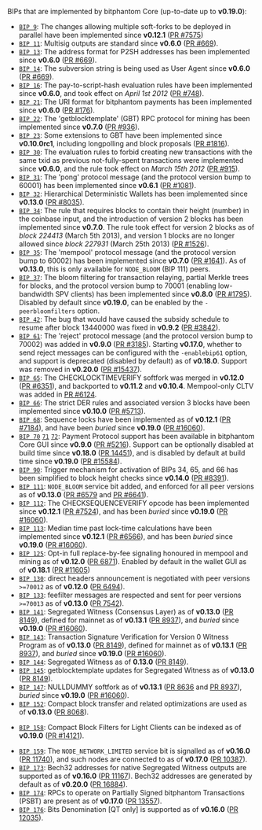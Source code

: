 BIPs that are implemented by bitphantom Core (up-to-date up to **v0.19.0**):

* [`BIP 9`](https://github.com/bitphantom/bips/blob/master/bip-0009.mediawiki): The changes allowing multiple soft-forks to be deployed in parallel have been implemented since **v0.12.1**  ([PR #7575](https://github.com/bitphantom/bitphantom/pull/7575))
* [`BIP 11`](https://github.com/bitphantom/bips/blob/master/bip-0011.mediawiki): Multisig outputs are standard since **v0.6.0** ([PR #669](https://github.com/bitphantom/bitphantom/pull/669)).
* [`BIP 13`](https://github.com/bitphantom/bips/blob/master/bip-0013.mediawiki): The address format for P2SH addresses has been implemented since **v0.6.0** ([PR #669](https://github.com/bitphantom/bitphantom/pull/669)).
* [`BIP 14`](https://github.com/bitphantom/bips/blob/master/bip-0014.mediawiki): The subversion string is being used as User Agent since **v0.6.0** ([PR #669](https://github.com/bitphantom/bitphantom/pull/669)).
* [`BIP 16`](https://github.com/bitphantom/bips/blob/master/bip-0016.mediawiki): The pay-to-script-hash evaluation rules have been implemented since **v0.6.0**, and took effect on *April 1st 2012* ([PR #748](https://github.com/bitphantom/bitphantom/pull/748)).
* [`BIP 21`](https://github.com/bitphantom/bips/blob/master/bip-0021.mediawiki): The URI format for bitphantom payments has been implemented since **v0.6.0** ([PR #176](https://github.com/bitphantom/bitphantom/pull/176)).
* [`BIP 22`](https://github.com/bitphantom/bips/blob/master/bip-0022.mediawiki): The 'getblocktemplate' (GBT) RPC protocol for mining has been implemented since **v0.7.0** ([PR #936](https://github.com/bitphantom/bitphantom/pull/936)).
* [`BIP 23`](https://github.com/bitphantom/bips/blob/master/bip-0023.mediawiki): Some extensions to GBT have been implemented since **v0.10.0rc1**, including longpolling and block proposals ([PR #1816](https://github.com/bitphantom/bitphantom/pull/1816)).
* [`BIP 30`](https://github.com/bitphantom/bips/blob/master/bip-0030.mediawiki): The evaluation rules to forbid creating new transactions with the same txid as previous not-fully-spent transactions were implemented since **v0.6.0**, and the rule took effect on *March 15th 2012* ([PR #915](https://github.com/bitphantom/bitphantom/pull/915)).
* [`BIP 31`](https://github.com/bitphantom/bips/blob/master/bip-0031.mediawiki): The 'pong' protocol message (and the protocol version bump to 60001) has been implemented since **v0.6.1** ([PR #1081](https://github.com/bitphantom/bitphantom/pull/1081)).
* [`BIP 32`](https://github.com/bitphantom/bips/blob/master/bip-0032.mediawiki): Hierarchical Deterministic Wallets has been implemented since **v0.13.0** ([PR #8035](https://github.com/bitphantom/bitphantom/pull/8035)).
* [`BIP 34`](https://github.com/bitphantom/bips/blob/master/bip-0034.mediawiki): The rule that requires blocks to contain their height (number) in the coinbase input, and the introduction of version 2 blocks has been implemented since **v0.7.0**. The rule took effect for version 2 blocks as of *block 224413* (March 5th 2013), and version 1 blocks are no longer allowed since *block 227931* (March 25th 2013) ([PR #1526](https://github.com/bitphantom/bitphantom/pull/1526)).
* [`BIP 35`](https://github.com/bitphantom/bips/blob/master/bip-0035.mediawiki): The 'mempool' protocol message (and the protocol version bump to 60002) has been implemented since **v0.7.0** ([PR #1641](https://github.com/bitphantom/bitphantom/pull/1641)). As of **v0.13.0**, this is only available for `NODE_BLOOM` (BIP 111) peers.
* [`BIP 37`](https://github.com/bitphantom/bips/blob/master/bip-0037.mediawiki): The bloom filtering for transaction relaying, partial Merkle trees for blocks, and the protocol version bump to 70001 (enabling low-bandwidth SPV clients) has been implemented since **v0.8.0** ([PR #1795](https://github.com/bitphantom/bitphantom/pull/1795)). Disabled by default since **v0.19.0**, can be enabled by the `-peerbloomfilters` option.
* [`BIP 42`](https://github.com/bitphantom/bips/blob/master/bip-0042.mediawiki): The bug that would have caused the subsidy schedule to resume after block 13440000 was fixed in **v0.9.2** ([PR #3842](https://github.com/bitphantom/bitphantom/pull/3842)).
* [`BIP 61`](https://github.com/bitphantom/bips/blob/master/bip-0061.mediawiki): The 'reject' protocol message (and the protocol version bump to 70002) was added in **v0.9.0** ([PR #3185](https://github.com/bitphantom/bitphantom/pull/3185)). Starting **v0.17.0**, whether to send reject messages can be configured with the `-enablebip61` option, and support is deprecated (disabled by default) as of **v0.18.0**. Support was removed in **v0.20.0** ([PR #15437](https://github.com/bitphantom/bitphantom/pull/15437)).
* [`BIP 65`](https://github.com/bitphantom/bips/blob/master/bip-0065.mediawiki): The CHECKLOCKTIMEVERIFY softfork was merged in **v0.12.0** ([PR #6351](https://github.com/bitphantom/bitphantom/pull/6351)), and backported to **v0.11.2** and **v0.10.4**. Mempool-only CLTV was added in [PR #6124](https://github.com/bitphantom/bitphantom/pull/6124).
* [`BIP 66`](https://github.com/bitphantom/bips/blob/master/bip-0066.mediawiki): The strict DER rules and associated version 3 blocks have been implemented since **v0.10.0** ([PR #5713](https://github.com/bitphantom/bitphantom/pull/5713)).
* [`BIP 68`](https://github.com/bitphantom/bips/blob/master/bip-0068.mediawiki): Sequence locks have been implemented as of **v0.12.1**  ([PR #7184](https://github.com/bitphantom/bitphantom/pull/7184)), and have been *buried* since **v0.19.0** ([PR #16060](https://github.com/bitphantom/bitphantom/pull/16060)).
* [`BIP 70`](https://github.com/bitphantom/bips/blob/master/bip-0070.mediawiki) [`71`](https://github.com/bitphantom/bips/blob/master/bip-0071.mediawiki) [`72`](https://github.com/bitphantom/bips/blob/master/bip-0072.mediawiki): Payment Protocol support has been available in bitphantom Core GUI since **v0.9.0** ([PR #5216](https://github.com/bitphantom/bitphantom/pull/5216)). Support can be optionally disabled at build time since **v0.18.0** ([PR 14451](https://github.com/bitphantom/bitphantom/pull/14451)), and is disabled by default at build time since **v0.19.0** ([PR #15584](https://github.com/bitphantom/bitphantom/pull/15584)).
* [`BIP 90`](https://github.com/bitphantom/bips/blob/master/bip-0090.mediawiki): Trigger mechanism for activation of BIPs 34, 65, and 66 has been simplified to block height checks since **v0.14.0** ([PR #8391](https://github.com/bitphantom/bitphantom/pull/8391)).
* [`BIP 111`](https://github.com/bitphantom/bips/blob/master/bip-0111.mediawiki): `NODE_BLOOM` service bit added, and enforced for all peer versions as of **v0.13.0** ([PR #6579](https://github.com/bitphantom/bitphantom/pull/6579) and [PR #6641](https://github.com/bitphantom/bitphantom/pull/6641)).
* [`BIP 112`](https://github.com/bitphantom/bips/blob/master/bip-0112.mediawiki): The CHECKSEQUENCEVERIFY opcode has been implemented since **v0.12.1** ([PR #7524](https://github.com/bitphantom/bitphantom/pull/7524)), and has been *buried* since **v0.19.0** ([PR #16060](https://github.com/bitphantom/bitphantom/pull/16060)).
* [`BIP 113`](https://github.com/bitphantom/bips/blob/master/bip-0113.mediawiki): Median time past lock-time calculations have been implemented since **v0.12.1** ([PR #6566](https://github.com/bitphantom/bitphantom/pull/6566)), and has been *buried* since **v0.19.0** ([PR #16060](https://github.com/bitphantom/bitphantom/pull/16060)).
* [`BIP 125`](https://github.com/bitphantom/bips/blob/master/bip-0125.mediawiki): Opt-in full replace-by-fee signaling honoured in mempool and mining as of **v0.12.0** ([PR 6871](https://github.com/bitphantom/bitphantom/pull/6871)). Enabled by default in the wallet GUI as of **v0.18.1** ([PR #11605](https://github.com/bitphantom/bitphantom/pull/11605))
* [`BIP 130`](https://github.com/bitphantom/bips/blob/master/bip-0130.mediawiki): direct headers announcement is negotiated with peer versions `>=70012` as of **v0.12.0** ([PR 6494](https://github.com/bitphantom/bitphantom/pull/6494)).
* [`BIP 133`](https://github.com/bitphantom/bips/blob/master/bip-0133.mediawiki): feefilter messages are respected and sent for peer versions `>=70013` as of **v0.13.0** ([PR 7542](https://github.com/bitphantom/bitphantom/pull/7542)).
* [`BIP 141`](https://github.com/bitphantom/bips/blob/master/bip-0141.mediawiki): Segregated Witness (Consensus Layer) as of **v0.13.0** ([PR 8149](https://github.com/bitphantom/bitphantom/pull/8149)), defined for mainnet as of **v0.13.1** ([PR 8937](https://github.com/bitphantom/bitphantom/pull/8937)), and *buried* since **v0.19.0** ([PR #16060](https://github.com/bitphantom/bitphantom/pull/16060)).
* [`BIP 143`](https://github.com/bitphantom/bips/blob/master/bip-0143.mediawiki): Transaction Signature Verification for Version 0 Witness Program as of **v0.13.0** ([PR 8149](https://github.com/bitphantom/bitphantom/pull/8149)), defined for mainnet as of **v0.13.1** ([PR 8937](https://github.com/bitphantom/bitphantom/pull/8937)), and *buried* since **v0.19.0** ([PR #16060](https://github.com/bitphantom/bitphantom/pull/16060)).
* [`BIP 144`](https://github.com/bitphantom/bips/blob/master/bip-0144.mediawiki): Segregated Witness as of **0.13.0** ([PR 8149](https://github.com/bitphantom/bitphantom/pull/8149)).
* [`BIP 145`](https://github.com/bitphantom/bips/blob/master/bip-0145.mediawiki): getblocktemplate updates for Segregated Witness as of **v0.13.0** ([PR 8149](https://github.com/bitphantom/bitphantom/pull/8149)).
* [`BIP 147`](https://github.com/bitphantom/bips/blob/master/bip-0147.mediawiki): NULLDUMMY softfork as of **v0.13.1** ([PR 8636](https://github.com/bitphantom/bitphantom/pull/8636) and [PR 8937](https://github.com/bitphantom/bitphantom/pull/8937)), *buried* since **v0.19.0** ([PR #16060](https://github.com/bitphantom/bitphantom/pull/16060)).
* [`BIP 152`](https://github.com/bitphantom/bips/blob/master/bip-0152.mediawiki): Compact block transfer and related optimizations are used as of **v0.13.0** ([PR 8068](https://github.com/bitphantom/bitphantom/pull/8068)).
- [`BIP 158`](https://github.com/bitphantom/bips/blob/master/bip-0158.mediawiki): Compact Block Filters for Light Clients can be indexed as of **v0.19.0** ([PR #14121](https://github.com/bitphantom/bitphantom/pull/14121)).
* [`BIP 159`](https://github.com/bitphantom/bips/blob/master/bip-0159.mediawiki): The `NODE_NETWORK_LIMITED` service bit is signalled as of **v0.16.0** ([PR 11740](https://github.com/bitphantom/bitphantom/pull/11740)), and such nodes are connected to as of **v0.17.0** ([PR 10387](https://github.com/bitphantom/bitphantom/pull/10387)).
* [`BIP 173`](https://github.com/bitphantom/bips/blob/master/bip-0173.mediawiki): Bech32 addresses for native Segregated Witness outputs are supported as of **v0.16.0** ([PR 11167](https://github.com/bitphantom/bitphantom/pull/11167)). Bech32 addresses are generated by default as of **v0.20.0** ([PR 16884](https://github.com/bitphantom/bitphantom/pull/16884)).
* [`BIP 174`](https://github.com/bitphantom/bips/blob/master/bip-0174.mediawiki): RPCs to operate on Partially Signed bitphantom Transactions (PSBT) are present as of **v0.17.0** ([PR 13557](https://github.com/bitphantom/bitphantom/pull/13557)).
* [`BIP 176`](https://github.com/bitphantom/bips/blob/master/bip-0176.mediawiki): Bits Denomination [QT only] is supported as of **v0.16.0** ([PR 12035](https://github.com/bitphantom/bitphantom/pull/12035)).
